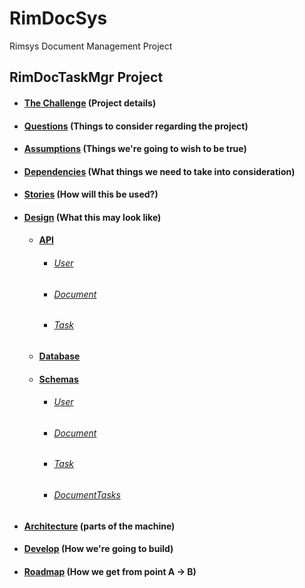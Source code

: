 # RimDocSys

Rimsys Document Management Project

## RimDocTaskMgr Project

- #### [The Challenge](challenge.md) (Project details)

- #### [Questions](questions.md) (Things to consider regarding the project)

- #### [Assumptions](assumptions.md) (Things we're going to wish to be true)

- #### [Dependencies](dependencies.md) (What things we need to take into consideration)

- #### [Stories](stories/stories.md) (How will this be used?)

- #### [Design](design/design.md) (What this may look like)
    - #### [API](design/api/api.md)
      - ###### [User](design/api/user.md) 
      - ###### [Document](design/api/document.md) 
      - ###### [Task](design/api/task.md) 
    - #### [Database](design/database.md)
    - #### [Schemas](design/schemas/schemas.md)
      - ###### [User](design/schemas/users.md) 
      - ###### [Document](design/schemas/documents.md)
      - ###### [Task](design/schemas/tasks.md)
      - ###### [DocumentTasks](design/schemas/document_tasks.md)
- #### [Architecture](architecture/architecture.md) (parts of the machine)
- #### [Develop](development.md) (How we're going to build)
- #### [Roadmap](roadmap.md) (How we get from point A -> B)
